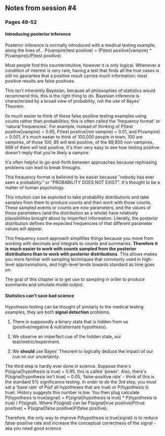 ## Notes from session #4
### Pages 49-52


#### Introducing posterior inference

Posterior inference is normally introduced with a medical testing example, along the lines of...
P(vampire|test positive) = (P(test positive|vampire) * P(vampire))/P(test positive)

Most people find this counterintuitive, however it is only logical. Whenever a condition of interest is very rare, having a test that finds all the true cases is still no gaurantee that a positive result carries much information; most positive results are false positives.

This isn't inherently Bayesian, because all philosophies of statistics would recommend this, this is the right thing to do. Bayesian inference is characterized by a broad view of probability, not the use of Bayes' Theorem.

Its much easier to think of these false positive testing examples using counts rather than probabilities; this is often called the 'frequency format' or 'natural frequencies'. For example, instead of thinking of P(test positive|vampire) = 0.95, P(test positive|not vampire) = 0.01, and P(vampire) = 0.001, it's much easier to think of 100,000 people in town, 100 are vampires, of those 100, 95 will test positive, of the 99,900 non-vampires, 999 of them will test positive, It's then very easy to see how testing positive doesn't imply that you're likely a vampire.

It's often helpful to go-and-forth between approaches because rephrasing problems can lead to break throughs.

This frequency format is believed to be easier because "nobody has ever seen a probability." or "PROBABILITY DOES NOT EXIST". It's thought to be a matter of human psychology.

This intuition can be exploited to take probability distributions and take samples from them to produce counts and then work with those counts. These sampled events or counts are now parameters, and the values of those parameters (and the distribution as a whole) have relatively plausibilities brought about by imperfect information. Literally, the posterior distribution defines the expected frequencies of that different parameter values will appear.

This frequency count approach simplifies things because you move from working with decimals and integrals to counts and summaries. **Therefore it is much easier to work with counts sampled from the posterior distributions than to work with posterior distributions.** This allows makes you more familiar with sampling techniques that commonly used in high-level approximations, and high-level tends towards standard as time goes on.

The goal of this chapter is to get use to sampling in order to produce summaries and simulate model output.

#### Statistics can't save bad science

Hypothesis testing can be thought of similarly to the medical testing examples, they are both **signal detection** problems.

1. There is supposedly a binary state that is hidden from us (positive/negative & null/alternate hypothesis).

2. We observe an imperfect cue of the hidden state, our test/metric/experiment.

3. We **should** use Bayes' Theorem to logically deduce the impact of our cue on our uncertainty.

The third step is hardly ever done in science. Suppose there's P(signal|hypothesis is true) = 0.95, this is called 'power'. Also, there's  P(signal|hypothesis isn't true) = 0.05, 'false-positive rate' - think of this is the standard 5% significance testing. In order to do the 3rd step, you must set a 'base rate' of P(of all hypotheses that are true) or P(hypothesis is true). History suggests this number is low. You then plug calculate P(hypothesis is true|signal) = P(signal|hypothesis is true) * P(hypothesis is true) / P(signal). Where P(signal) can be P(signal|true positive)P(true positive) + P(signal|false positive)P(false positive).

Therefore, the only way to improve P(hypothesis is true|signal) is to reduce false-positive rate and increase the conceptual correctness of the signal - aka you need good science
